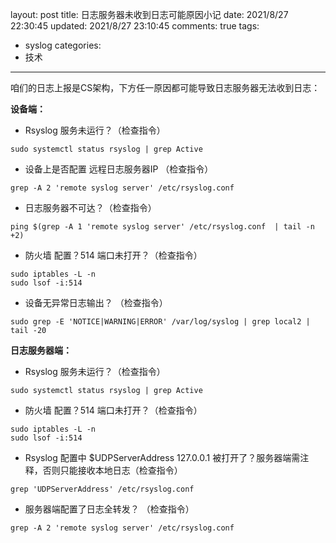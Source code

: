 layout: post
title: 日志服务器未收到日志可能原因小记
date: 2021/8/27 22:30:45
updated: 2021/8/27 23:10:45
comments: true
tags:
- syslog
categories:
- 技术

---

咱们的日志上报是CS架构，下方任一原因都可能导致日志服务器无法收到日志：

**设备端：**
- Rsyslog 服务未运行？（检查指令）
```shell
sudo systemctl status rsyslog | grep Active
```

<!-- more -->

- 设备上是否配置 远程日志服务器IP （检查指令）
```shell
grep -A 2 'remote syslog server' /etc/rsyslog.conf
```
- 日志服务器不可达？（检查指令）
```shell
ping $(grep -A 1 'remote syslog server' /etc/rsyslog.conf  | tail -n +2)
```
- 防火墙 配置？514 端口未打开？（检查指令）
```shell
sudo iptables -L -n
sudo lsof -i:514
```
- 设备无异常日志输出？ （检查指令）
```shell
sudo grep -E 'NOTICE|WARNING|ERROR' /var/log/syslog | grep local2 | tail -20
```

**日志服务器端：**
- Rsyslog 服务未运行？（检查指令）
```shell
sudo systemctl status rsyslog | grep Active
```
- 防火墙 配置？514 端口未打开？（检查指令）
```shell
sudo iptables -L -n
sudo lsof -i:514
```
- Rsyslog 配置中 $UDPServerAddress 127.0.0.1 被打开了？服务器端需注释，否则只能接收本地日志（检查指令）
```shell
grep 'UDPServerAddress' /etc/rsyslog.conf
```
- 服务器端配置了日志全转发？ （检查指令）
```shell
grep -A 2 'remote syslog server' /etc/rsyslog.conf
```

